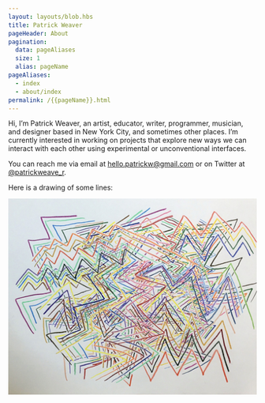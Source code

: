 ```yaml
---
layout: layouts/blob.hbs
title: Patrick Weaver
pageHeader: About
pagination:
  data: pageAliases
  size: 1
  alias: pageName
pageAliases:
  - index
  - about/index
permalink: /{{pageName}}.html
---
```


Hi, I’m Patrick Weaver, an artist, educator, writer, programmer, musician, and designer based in New York City, and sometimes other places. I’m currently interested in working on projects that explore new ways we can interact with each other using experimental or unconventional interfaces.

You can reach me via email at [hello.patrickw@gmail.com](mailto:hello.patrickw@gmail.com) or on Twitter at [@patrickweave_r](https://twitter.com/patrickweave_r).

Here is a drawing of some lines:

![A drawing of overlapping lines](/images/lines.jpg)

